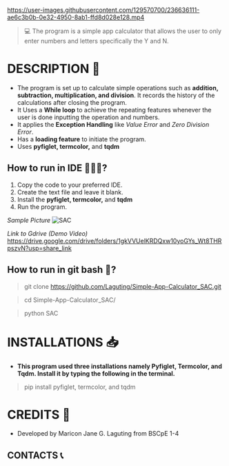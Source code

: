 https://user-images.githubusercontent.com/129570700/236636111-ae6c3b0b-0e32-4950-8ab1-ffd8d028e128.mp4
> 💻 The program is a simple app calculator that allows the user to only enter numbers and letters specifically the Y and N.

# DESCRIPTION 📝
- The program is set up to calculate simple operations such as **addition, subtraction, multiplication, and division**. It records the history of the calculations after closing the program.
- It Uses a **While loop** to achieve the repeating features whenever the user is done inputting the operation and numbers.
- It applies the **Exception Handling** like *Value Error* and *Zero Division Error*.
- Has a **loading feature** to initiate the program.
- Uses **pyfiglet, termcolor,** and **tqdm**

## How to run in IDE 👩🏻‍💻?
1. Copy the code to your preferred IDE.
2. Create the text file and leave it blank.
3. Install the **pyfiglet, termcolor,** and **tqdm**
4. Run the program.

*Sample Picture*
![SAC](https://user-images.githubusercontent.com/129570700/236637447-f7a25ebe-ece3-4da7-9a44-5023a8012325.PNG)

*Link to Gdrive (Demo Video)*
https://drive.google.com/drive/folders/1gkVVUelKRDQxw10yoGYs_Wt8THRpszvN?usp=share_link

## How to run in git bash 🚀?
> git clone https://github.com/Laguting/Simple-App-Calculator_SAC.git

> cd Simple-App-Calculator_SAC/

> python SAC

# INSTALLATIONS 📥
- **This program used three installations namely Pyfiglet, Termcolor, and Tqdm. Install it by typing the following in the terminal.**
> pip install pyfiglet, termcolor, and tqdm

# CREDITS 👩
- Developed by Maricon Jane G. Laguting from BSCpE 1-4

## CONTACTS 📞
